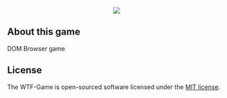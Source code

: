 <p align="center"><img src="https://laravel.com/assets/img/components/logo-laravel.svg"></p>

## About this game

DOM Browser game 

## License

The WTF-Game is open-sourced software licensed under the [MIT license](http://opensource.org/licenses/MIT).
